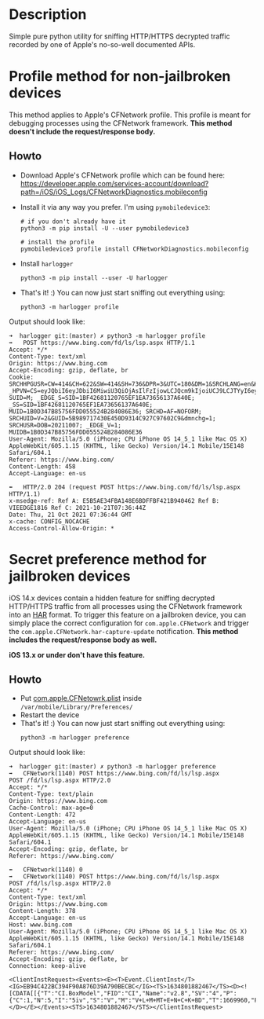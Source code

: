 # Description

Simple pure python utility for sniffing HTTP/HTTPS decrypted traffic recorded by one of Apple's no-so-well documented
APIs.

# Profile method for non-jailbroken devices

This method applies to Apple's CFNetwork profile. This profile is meant for debugging processes using the CFNetwork
framework. **This method doesn't include the request/response body.**

## Howto

- Download Apple's CFNetwork profile which can be found here:
  https://developer.apple.com/services-account/download?path=/iOS/iOS_Logs/CFNetworkDiagnostics.mobileconfig

- Install it via any way you prefer. I'm using `pymobiledevice3`:

    ```shell
    # if you don't already have it
    python3 -m pip install -U --user pymobiledevice3
    
    # install the profile
    pymobiledevice3 profile install CFNetworkDiagnostics.mobileconfig
    ```
- Install `harlogger`
     ```shell
    python3 -m pip install --user -U harlogger
    ```

- That's it! :) You can now just start sniffing out everything using:
    ```shell
    python3 -m harlogger profile
    ```

Output should look like:

```
➜  harlogger git:(master) ✗ python3 -m harlogger profile
➡️️   POST https://www.bing.com/fd/ls/lsp.aspx HTTP/1.1
Accept: */*
Content-Type: text/xml
Origin: https://www.bing.com
Accept-Encoding: gzip, deflate, br
Cookie: SRCHHPGUSR=CW=414&CH=622&SW=414&SH=736&DPR=3&UTC=180&DM=1&SRCHLANG=en&HV=1634801804; _HPVN=CS=eyJQbiI6eyJDbiI6MiwiU3QiOjAsIlFzIjowLCJQcm9kIjoiUCJ9LCJTYyI6eyJDbiI6MiwiU3QiOjAsIlFzIjowLCJQcm9kIjoiSCJ9LCJReiI6eyJDbiI6MiwiU3QiOjAsIlFzIjowLCJQcm9kIjoiVCJ9LCJBcCI6dHJ1ZSwiTXV0ZSI6dHJ1ZSwiTGFkIjoiMjAyMS0xMC0yMVQwMDowMDowMFoiLCJJb3RkIjowLCJEZnQiOm51bGwsIk12cyI6MCwiRmx0IjowLCJJbXAiOjEwfQ==; SUID=M; _EDGE_S=SID=1BF42681120765EF1EA73656137A640E; _SS=SID=1BF42681120765EF1EA73656137A640E; MUID=1B0D347B85756FDD055524B284086E36; SRCHD=AF=NOFORM; SRCHUID=V=2&GUID=5B989717430E450D9314C927C97602C9&dmnchg=1; SRCHUSR=DOB=20211007; _EDGE_V=1; MUIDB=1B0D347B85756FDD055524B284086E36
User-Agent: Mozilla/5.0 (iPhone; CPU iPhone OS 14_5_1 like Mac OS X) AppleWebKit/605.1.15 (KHTML, like Gecko) Version/14.1 Mobile/15E148 Safari/604.1
Referer: https://www.bing.com/
Content-Length: 458
Accept-Language: en-us

⬅️   HTTP/2.0 204 (request POST https://www.bing.com/fd/ls/lsp.aspx HTTP/1.1)
x-msedge-ref: Ref A: E5B5AE34FBA148E6BDFFBF421B940462 Ref B: VIEEDGE1816 Ref C: 2021-10-21T07:36:44Z
Date: Thu, 21 Oct 2021 07:36:44 GMT
x-cache: CONFIG_NOCACHE
Access-Control-Allow-Origin: *
```

# Secret preference method for jailbroken devices

iOS 14.x devices contain a hidden feature for sniffing decrypted HTTP/HTTPS traffic from all processes using the
CFNetwork framework into an [HAR](https://en.wikipedia.org/wiki/HAR_(file_format).)
format. To trigger this feature on a jailbroken device, you can simply place the correct configuration
for `com.apple.CFNetwork` and trigger the `com.apple.CFNetwork.har-capture-update` notification.
**This method includes the request/response body as well.**

**iOS 13.x or under don't have this feature.**

## Howto

- Put [com.apple.CFNetowrk.plist](./com.apple.CFNetwork.plist) inside `/var/mobile/Library/Preferences/`
- Restart the device
- That's it! :) You can now just start sniffing out everything using:
    ```shell
    python3 -m harlogger preference
    ```

Output should look like:

```
➜  harlogger git:(master) ✗ python3 -m harlogger preference
➡️   CFNetwork(1140) POST https://www.bing.com/fd/ls/lsp.aspx
POST /fd/ls/lsp.aspx HTTP/2.0
Accept: */*
Content-Type: text/plain
Origin: https://www.bing.com
Cache-Control: max-age=0
Content-Length: 472
Accept-Language: en-us
User-Agent: Mozilla/5.0 (iPhone; CPU iPhone OS 14_5_1 like Mac OS X) AppleWebKit/605.1.15 (KHTML, like Gecko) Version/14.1 Mobile/15E148 Safari/604.1
Accept-Encoding: gzip, deflate, br
Referer: https://www.bing.com/

⬅️   CFNetwork(1140) 0
➡️   CFNetwork(1140) POST https://www.bing.com/fd/ls/lsp.aspx
POST /fd/ls/lsp.aspx HTTP/2.0
Accept: */*
Content-Type: text/xml
Origin: https://www.bing.com
Content-Length: 378
Accept-Language: en-us
Host: www.bing.com
User-Agent: Mozilla/5.0 (iPhone; CPU iPhone OS 14_5_1 like Mac OS X) AppleWebKit/605.1.15 (KHTML, like Gecko) Version/14.1 Mobile/15E148 Safari/604.1
Referer: https://www.bing.com/
Accept-Encoding: gzip, deflate, br
Connection: keep-alive

<ClientInstRequest><Events><E><T>Event.ClientInst</T><IG>EB94C422BC394F90A876D39A790BECBC</IG><TS>1634801882467</TS><D><![CDATA[[{"T":"CI.BoxModel","FID":"CI","Name":"v2.8","SV":"4","P":{"C":1,"N":5,"I":"5iv","S":"V","M":"V+L+M+MT+E+N+C+K+BD","T":1669960,"F":0},"V":"zrpx/////////visible/+zryw/////////hidden/@p"}]]]></D></E></Events><STS>1634801882467</STS></ClientInstRequest>
```
